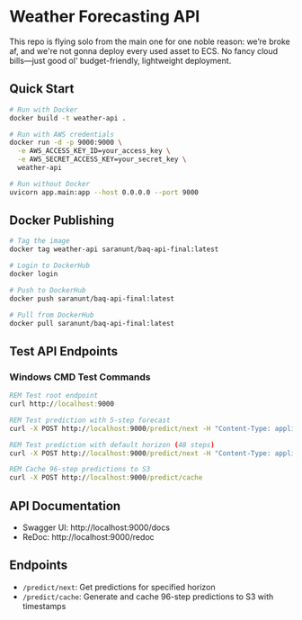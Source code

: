 # Weather Forecasting API
This repo is flying solo from the main one for one noble reason: we’re broke af, and we're not gonna deploy every used asset to ECS. No fancy cloud bills—just good ol' budget-friendly, lightweight deployment.

## Quick Start

```bash
# Run with Docker
docker build -t weather-api .

# Run with AWS credentials
docker run -d -p 9000:9000 \
  -e AWS_ACCESS_KEY_ID=your_access_key \
  -e AWS_SECRET_ACCESS_KEY=your_secret_key \
  weather-api

# Run without Docker
uvicorn app.main:app --host 0.0.0.0 --port 9000
```

## Docker Publishing

```bash
# Tag the image
docker tag weather-api saranunt/baq-api-final:latest

# Login to DockerHub
docker login

# Push to DockerHub
docker push saranunt/baq-api-final:latest

# Pull from DockerHub
docker pull saranunt/baq-api-final:latest
```

## Test API Endpoints

### Windows CMD Test Commands

```cmd
REM Test root endpoint
curl http://localhost:9000

REM Test prediction with 5-step forecast
curl -X POST http://localhost:9000/predict/next -H "Content-Type: application/json" -d "{\"forecast_horizon\": 5}"

REM Test prediction with default horizon (48 steps)
curl -X POST http://localhost:9000/predict/next -H "Content-Type: application/json" -d "{}"

REM Cache 96-step predictions to S3
curl -X POST http://localhost:9000/predict/cache
```

## API Documentation
- Swagger UI: http://localhost:9000/docs
- ReDoc: http://localhost:9000/redoc

## Endpoints
- `/predict/next`: Get predictions for specified horizon
- `/predict/cache`: Generate and cache 96-step predictions to S3 with timestamps 